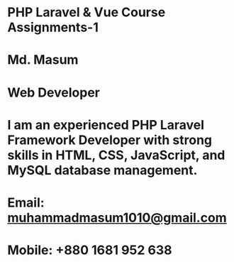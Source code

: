 # PHP Laravel & Vue Course Assignments-1

# Md. Masum
# Web Developer
# I am an experienced PHP Laravel Framework Developer with strong skills in HTML, CSS, JavaScript, and MySQL database management.
# Email: muhammadmasum1010@gmail.com
# Mobile: +880 1681 952 638

